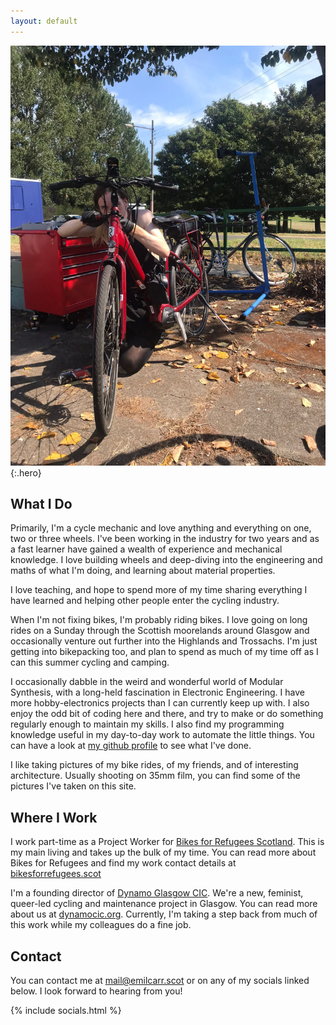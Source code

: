 ```yaml
---
layout: default
---
```


![Emil fixing an e-bike at Mt Vernon community centre](/media/hero-mt-vernon.jpg){:.hero}

## What I Do

Primarily, I'm a cycle mechanic and love anything and everything on one, two or three wheels. I've been working in the industry for two years and as a fast learner have gained a wealth of experience and mechanical knowledge. I love building wheels and deep-diving into the engineering and maths of what I'm doing, and learning about material properties.

I love teaching, and hope to spend more of my time sharing everything I have learned and helping other people enter the cycling industry.

When I'm not fixing bikes, I'm probably riding bikes. I love going on long rides on a Sunday through the Scottish moorelands around Glasgow and occasionally venture out further into the Highlands and Trossachs. I'm just getting into bikepacking too, and plan to spend as much of my time off as I can this summer cycling and camping.

I occasionally dabble in the weird and wonderful world of Modular Synthesis, with a long-held fascination in Electronic Engineering. I have more hobby-electronics projects than I can currently keep up with.
I also enjoy the odd bit of coding here and there, and try to make or do something regularly enough to maintain my skills. I also find my programming knowledge useful in my day-to-day work to automate the little things. You can have a look at [my github profile](https://github.com/emilcarr) to see what I've done. 

I like taking pictures of my bike rides, of my friends, and of interesting architecture. Usually shooting on 35mm film, you can find some of the pictures I've taken on this site.

## Where I Work

I work part-time as a Project Worker for [Bikes for Refugees Scotland](https://bikesforrefugees.scot). This is my main living and takes up the bulk of my time. You can read more about Bikes for Refugees and find my work contact details at [bikesforrefugees.scot](https://bikesforrefugees.scot/)

I'm a founding director of [Dynamo Glasgow CIC](https://dynamocic.org). We're a new, feminist, queer-led cycling and maintenance project in Glasgow. You can read more about us at [dynamocic.org](https://dynamocic.org). Currently, I'm taking a step back from much of this work while my colleagues do a fine job.

## Contact

You can contact me at [mail@emilcarr.scot](mailto:mail@emilcarr.scot) or on any of my socials linked below. I look forward to hearing from you!

{% include socials.html %}
